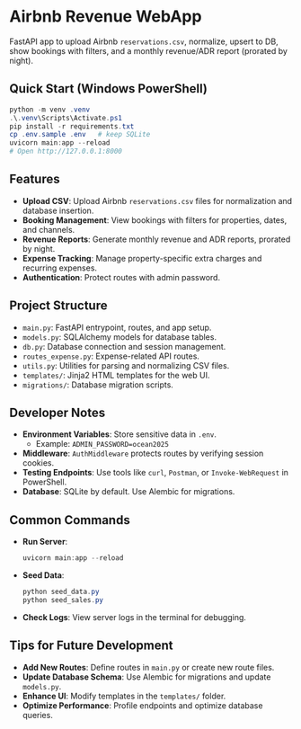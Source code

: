 # Airbnb Revenue WebApp

FastAPI app to upload Airbnb `reservations.csv`, normalize, upsert to DB,
show bookings with filters, and a monthly revenue/ADR report (prorated by night).

## Quick Start (Windows PowerShell)

```powershell
python -m venv .venv
.\.venv\Scripts\Activate.ps1
pip install -r requirements.txt
cp .env.sample .env   # keep SQLite
uvicorn main:app --reload
# Open http://127.0.0.1:8000
```

## Features

- **Upload CSV**: Upload Airbnb `reservations.csv` files for normalization and database insertion.
- **Booking Management**: View bookings with filters for properties, dates, and channels.
- **Revenue Reports**: Generate monthly revenue and ADR reports, prorated by night.
- **Expense Tracking**: Manage property-specific extra charges and recurring expenses.
- **Authentication**: Protect routes with admin password.

## Project Structure

- `main.py`: FastAPI entrypoint, routes, and app setup.
- `models.py`: SQLAlchemy models for database tables.
- `db.py`: Database connection and session management.
- `routes_expense.py`: Expense-related API routes.
- `utils.py`: Utilities for parsing and normalizing CSV files.
- `templates/`: Jinja2 HTML templates for the web UI.
- `migrations/`: Database migration scripts.

## Developer Notes

- **Environment Variables**: Store sensitive data in `.env`.
  - Example: `ADMIN_PASSWORD=ocean2025`
- **Middleware**: `AuthMiddleware` protects routes by verifying session cookies.
- **Testing Endpoints**: Use tools like `curl`, `Postman`, or `Invoke-WebRequest` in PowerShell.
- **Database**: SQLite by default. Use Alembic for migrations.

## Common Commands

- **Run Server**:
  ```powershell
  uvicorn main:app --reload
  ```
- **Seed Data**:
  ```powershell
  python seed_data.py
  python seed_sales.py
  ```
- **Check Logs**: View server logs in the terminal for debugging.

## Tips for Future Development

- **Add New Routes**: Define routes in `main.py` or create new route files.
- **Update Database Schema**: Use Alembic for migrations and update `models.py`.
- **Enhance UI**: Modify templates in the `templates/` folder.
- **Optimize Performance**: Profile endpoints and optimize database queries.
